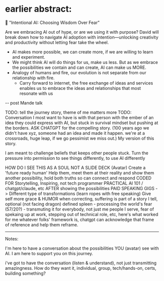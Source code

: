 # earlier abstract:
 🎤 "Intentional AI: Choosing Wisdom Over Fear"

Are we embracing AI out of hype, or are we using it with purpose? David will break down how to navigate AI adoption with intention—unlocking creativity and productivity without letting fear take the wheel.

- AI makes more possible, we can create more, if we are willing to learn and experiment.
- We might think AI will do things for us, make us less. But as we embrace the possibilities we contain and can create, AI can make us MORE.
- Analogy of humans and fire, our evolution is not separate from our relationship with fire.
  - Carry forward to internet, the free exchange of ideas and services enables us to embrace the ideas and relationships that most resonate with us
  

-- post Mande talk

TODO: tell the journey story, theme of me matters more
TODO: Conversation I most want to have is with that person with the ember of an idea they could express with AI, but stuck in survival mindset but pushing at the borders. ASK CHATGPT for the compelling story. (100 years ago we didn't have xyz, someone had an idea and made it happen. we're at a crossroads, huge leap, if we go pessimist we miss out.)
My version of this story.

I am meant to challenge beliefs that keeps other people stuck.
Turn the pressure into permission to see things differently, to use AI differently

HOW DO I SEE THIS AS A SOUL NOT A SLIDE DECK (Avatar)
Create a 'future ready human'
Help them, meet them at their reality and show them another possibility, hold both truths so can connect and respond
CODED FOR Storytelling, Inspiring, not tech programmer
PRACTICAL AI 101 / chatgpt/claude, etc AFTER showing the possibilities
PAID SPEAKING GIGS -> Different type of transformations (learn ropes with free speaking)
Give self more grace & HUMOR when correcting, suffering is part of a story I tell, optional (not facing dragon)
defined spleen - processing the world's fear (57/20?) - transmuting it for everybody, not just me
people I serve, fear of spekaing up at work, stepping out of technical role, etc, here's what worked for me
whatever folks' framework is, chatgpt can acknowledge that frame of reference and help them reframe.

---


Notes: 

I'm here to have a conversation about the possibilities YOU (avatar) see with AI. I am here to support you on this journey.

i've got to have the conversation (listen & understand), not just transmitting amazingness. How do they want it, individual, group, tech/hands-on, certs, building something?